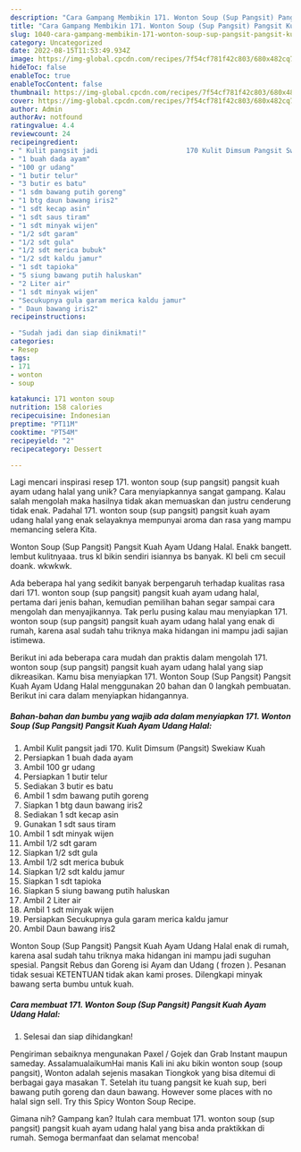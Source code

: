 ```yaml
---
description: "Cara Gampang Membikin 171. Wonton Soup (Sup Pangsit) Pangsit Kuah Ayam Udang Halal yang Mantap"
title: "Cara Gampang Membikin 171. Wonton Soup (Sup Pangsit) Pangsit Kuah Ayam Udang Halal yang Mantap"
slug: 1040-cara-gampang-membikin-171-wonton-soup-sup-pangsit-pangsit-kuah-ayam-udang-halal-yang-mantap
category: Uncategorized
date: 2022-08-15T11:53:49.934Z
image: https://img-global.cpcdn.com/recipes/7f54cf781f42c803/680x482cq70/171-wonton-soup-sup-pangsit-pangsit-kuah-ayam-udang-halal-foto-resep-utama.jpg
hideToc: false
enableToc: true
enableTocContent: false
thumbnail: https://img-global.cpcdn.com/recipes/7f54cf781f42c803/680x482cq70/171-wonton-soup-sup-pangsit-pangsit-kuah-ayam-udang-halal-foto-resep-utama.jpg
cover: https://img-global.cpcdn.com/recipes/7f54cf781f42c803/680x482cq70/171-wonton-soup-sup-pangsit-pangsit-kuah-ayam-udang-halal-foto-resep-utama.jpg
author: Admin
authorAv: notfound
ratingvalue: 4.4
reviewcount: 24
recipeingredient:
- " Kulit pangsit jadi                      170 Kulit Dimsum Pangsit Swekiaw Kuah"
- "1 buah dada ayam"
- "100 gr udang"
- "1 butir telur"
- "3 butir es batu"
- "1 sdm bawang putih goreng"
- "1 btg daun bawang iris2"
- "1 sdt kecap asin"
- "1 sdt saus tiram"
- "1 sdt minyak wijen"
- "1/2 sdt garam"
- "1/2 sdt gula"
- "1/2 sdt merica bubuk"
- "1/2 sdt kaldu jamur"
- "1 sdt tapioka"
- "5 siung bawang putih haluskan"
- "2 Liter air"
- "1 sdt minyak wijen"
- "Secukupnya gula garam merica kaldu jamur"
- " Daun bawang iris2"
recipeinstructions:

- "Sudah jadi dan siap dinikmati!"
categories:
- Resep
tags:
- 171
- wonton
- soup

katakunci: 171 wonton soup 
nutrition: 158 calories
recipecuisine: Indonesian
preptime: "PT11M"
cooktime: "PT54M"
recipeyield: "2"
recipecategory: Dessert

---
```





Lagi mencari inspirasi resep 171. wonton soup (sup pangsit) pangsit kuah ayam udang halal yang unik? Cara menyiapkannya sangat gampang. Kalau salah mengolah maka hasilnya tidak akan memuaskan dan justru cenderung tidak enak. Padahal 171. wonton soup (sup pangsit) pangsit kuah ayam udang halal yang enak selayaknya mempunyai aroma dan rasa yang mampu memancing selera Kita.





Wonton Soup (Sup Pangsit) Pangsit Kuah Ayam Udang Halal. Enakk bangett. lembut kulitnyaaa. trus kl bikin sendiri isiannya bs banyak. Kl beli cm secuil doank. wkwkwk.

Ada beberapa hal yang sedikit banyak berpengaruh terhadap kualitas rasa dari 171. wonton soup (sup pangsit) pangsit kuah ayam udang halal, pertama dari jenis bahan, kemudian pemilihan bahan segar sampai cara mengolah dan menyajikannya. Tak perlu pusing kalau mau menyiapkan 171. wonton soup (sup pangsit) pangsit kuah ayam udang halal yang enak di rumah, karena asal sudah tahu triknya maka hidangan ini mampu jadi sajian istimewa.






Berikut ini ada beberapa cara mudah dan praktis dalam mengolah 171. wonton soup (sup pangsit) pangsit kuah ayam udang halal yang siap dikreasikan. Kamu bisa menyiapkan 171. Wonton Soup (Sup Pangsit) Pangsit Kuah Ayam Udang Halal menggunakan 20 bahan dan 0 langkah pembuatan. Berikut ini cara dalam menyiapkan hidangannya.

<!--inarticleads1-->

##### Bahan-bahan dan bumbu yang wajib ada dalam menyiapkan 171. Wonton Soup (Sup Pangsit) Pangsit Kuah Ayam Udang Halal:

1. Ambil  Kulit pangsit jadi                      170. Kulit Dimsum (Pangsit) Swekiaw Kuah
1. Persiapkan 1 buah dada ayam
1. Ambil 100 gr udang
1. Persiapkan 1 butir telur
1. Sediakan 3 butir es batu
1. Ambil 1 sdm bawang putih goreng
1. Siapkan 1 btg daun bawang iris2
1. Sediakan 1 sdt kecap asin
1. Gunakan 1 sdt saus tiram
1. Ambil 1 sdt minyak wijen
1. Ambil 1/2 sdt garam
1. Siapkan 1/2 sdt gula
1. Ambil 1/2 sdt merica bubuk
1. Siapkan 1/2 sdt kaldu jamur
1. Siapkan 1 sdt tapioka
1. Siapkan 5 siung bawang putih haluskan
1. Ambil 2 Liter air
1. Ambil 1 sdt minyak wijen
1. Persiapkan Secukupnya gula garam merica kaldu jamur
1. Ambil  Daun bawang iris2


Wonton Soup (Sup Pangsit) Pangsit Kuah Ayam Udang Halal enak di rumah, karena asal sudah tahu triknya maka hidangan ini mampu jadi suguhan spesial. Pangsit Rebus dan Goreng isi Ayam dan Udang ( frozen ). Pesanan tidak sesuai KETENTUAN tidak akan kami proses. Dilengkapi minyak bawang serta bumbu untuk kuah. 

<!--inarticleads2-->

##### Cara membuat 171. Wonton Soup (Sup Pangsit) Pangsit Kuah Ayam Udang Halal:


1. Selesai dan siap dihidangkan!

Pengiriman sebaiknya mengunakan Paxel / Gojek dan Grab Instant maupun sameday. AssalamualaikumHai manis ️Kali ini aku bikin wonton soup (soup pangsit), Wonton adalah sejenis masakan Tiongkok yang bisa ditemui di berbagai gaya masakan T. Setelah itu tuang pangsit ke kuah sup, beri bawang putih goreng dan daun bawang. However some places with no halal sign sell. Try this Spicy Wonton Soup Recipe. 

Gimana nih? Gampang kan? Itulah cara membuat 171. wonton soup (sup pangsit) pangsit kuah ayam udang halal yang bisa anda praktikkan di rumah. Semoga bermanfaat dan selamat mencoba!
